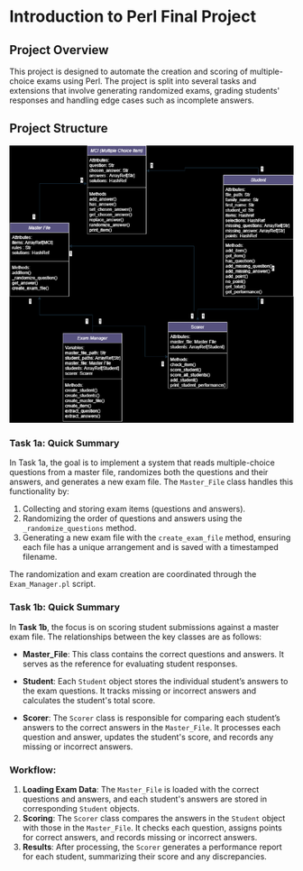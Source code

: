 # Introduction to Perl Final Project

## Project Overview
This project is designed to automate the creation and scoring of multiple-choice exams using Perl. The project is split into several tasks and extensions that involve generating randomized exams, grading students' responses and handling edge cases such as incomplete answers.

## Project Structure
![perl-classes](./perl-classes.png)

### Task 1a: Quick Summary

In Task 1a, the goal is to implement a system that reads multiple-choice questions from a master file, randomizes both the questions and their answers, and generates a new exam file. The `Master_File` class handles this functionality by:
1. Collecting and storing exam items (questions and answers).
2. Randomizing the order of questions and answers using the `_randomize_questions` method.
3. Generating a new exam file with the `create_exam_file` method, ensuring each file has a unique arrangement and is saved with a timestamped filename.

The randomization and exam creation are coordinated through the `Exam_Manager.pl` script.

### Task 1b: Quick Summary

In **Task 1b**, the focus is on scoring student submissions against a master exam file. The relationships between the key classes are as follows:

- **Master_File**: This class contains the correct questions and answers. It serves as the reference for evaluating student responses.
  
- **Student**: Each `Student` object stores the individual student’s answers to the exam questions. It tracks missing or incorrect answers and calculates the student's total score.

- **Scorer**: The `Scorer` class is responsible for comparing each student’s answers to the correct answers in the `Master_File`. It processes each question and answer, updates the student's score, and records any missing or incorrect answers.

### Workflow:
1. **Loading Exam Data**: The `Master_File` is loaded with the correct questions and answers, and each student's answers are stored in corresponding `Student` objects.
2. **Scoring**: The `Scorer` class compares the answers in the `Student` object with those in the `Master_File`. It checks each question, assigns points for correct answers, and records missing or incorrect answers.
3. **Results**: After processing, the `Scorer` generates a performance report for each student, summarizing their score and any discrepancies.

